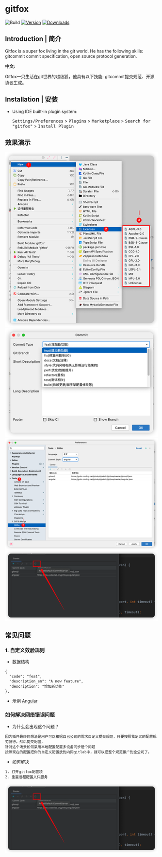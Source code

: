 # gitfox

![Build](https://github.com/gclm/gitfox/workflows/Build/badge.svg)
[![Version](https://img.shields.io/jetbrains/plugin/v/19448-gitfox.svg)](https://plugins.jetbrains.com/plugin/19448-gitfox)
[![Downloads](https://img.shields.io/jetbrains/plugin/d/19448-gitfox.svg)](https://plugins.jetbrains.com/plugin/19448-gitfox)

## Introduction | 简介

<!-- Plugin description -->

Gitfox is a super fox living in the git world. He has the following skills: gitcommit commit specification, open source
protocol generation.

**中文:**

Gitfox一只生活在git世界的超级狐，他具有以下技能: gitcommit提交规范、开源协议生成。

## Installation | 安装

- Using IDE built-in plugin system:

  <kbd>Settings/Preferences</kbd> > <kbd>Plugins</kbd> > <kbd>Marketplace</kbd> > <kbd>Search for "gitfox"</kbd> >
  <kbd>Install Plugin</kbd>

<!-- Plugin description end -->

## 效果演示

![](docs/screenshots/use2.png)
![](docs/screenshots/use1.png)
![](docs/screenshots/setting.png)
![](docs/screenshots/reset.png)

## 常见问题

### 1. 自定义效验规则

- 数据结构

```
{
  "code": "feat",
  "description_en": "A new feature",
  "description": "增加新功能"
},
```

- 示例 [Angular](docs/specification/angular.json)

### 如何解决网络错误问题

- 为什么会出现这个问题？

```text
因为插件最终的想法是用户可以根据自己公司的需求自定义提交规范，只要按照我定义的配置规范就行。然后提交配置，
针对这个场景如何采用本地配置配置多设备同步是个问题
按照现在的配置把你的自定义配置放到内网gitlab中，就可以把整个规范推广到全公司了。
```

- 如何解决

```text
1. 打开gitfox配置项
2. 重置远程配置文件服务
```

![](docs/screenshots/reset.png)
